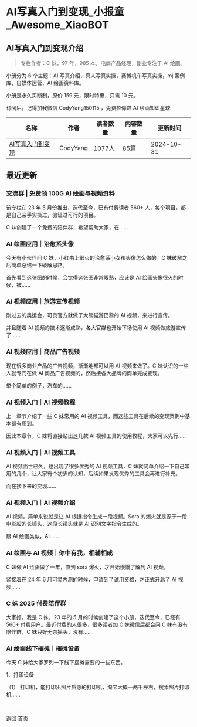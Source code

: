 # AI写真入门到变现_小报童_Awesome_XiaoBOT

## AI写真入门到变现介绍
> 专栏作者：C 妹，97 年，985 本，电商产品经理，副业专注于 AI 绘画。    
    
小册分为 6 个主题：AI 写真介绍，真人写真实操，赛博机车写真实操，mj 案例库，自媒体运营，AI 绘画资料库。    
    
小册是永久买断制，原价 159 元，限时特惠，只需 10 元。    
    
订阅后，记得加我微信 CodyYang150115 ，免费拉你进 AI 绘画知识星球  
  


|名称|作者|读者数量|内容数量|更新时间|
|---|---|---|---|---|
|[AI写真入门到变现](https://xiaobot.net/p/codyyang?refer=0b133df9-27dc-423b-8101-639049001c13)|CodyYang|1077人|85篇|2024-10-31|

## 最近更新
### 交流群 | 免费领 100G AI 绘画与视频资料

该专栏在 23 年 5 月份推出，迭代至今，已有付费读者 560+ 人，每个项目，都是自己亲手实操过，验证过可行的项目。

C 妹创建了一个免费的陪伴群，希望帮助大家，在......

### AI 绘画应用｜治愈系头像

今天有小伙伴问 C 妹，小红书上很火的治愈系小女孩头像怎么做的。C 妹破解之后简单总结一下破解思路。

首先看到这张图的时候，会觉得这张图非常眼熟，应该是 AI 绘画头像很火的时候，被......

### AI 视频应用｜旅游宣传视频

刚过去的奥运会，可灵官方就做了大熊猫游巴黎的 AI 视频，来进行宣传。

并且随着 AI 视频的技术逐渐成熟，各大官媒也开始下场使用 AI 视频做旅游宣传了......

### AI 视频应用｜商品广告视频

现在很多商业产品的广告视频，渐渐地都可以用 AI 视频来做了。C 妹认识的一些人就专门在做 AI 商品广告视频的，然后接各大品牌的商单完成变现。

举个简单的例子，汽车的......

### AI 视频入门｜AI 视频教程

上一章节介绍了一些 C 妹常用的 AI 视频工具，而这些工具在后续的变现案例中基本都有用到。

因此本章节，C 妹将直接贴出这几款 AI 视频工具的使用教程，大家可以先行......

### AI 视频入门｜AI 视频工具

AI 视频面世已久，也出现了很多优秀的 AI 视频工具，C 妹就简单介绍一下自己常用的几个，让大家有个初步的认知，后续如果发现优秀的工具会再进行补充。

而在接下来的变现......

### AI 视频入门｜AI 视频介绍

AI 视频，简单来说就是让 AI 根据指令生成一段视频。Sora 的爆火就是源于一段电影般的长镜头，这段长镜头就是 AI 识别文字指令生成的。

跟 AI 绘画类似，AI......

### AI 绘画与 AI 视频｜你中有我，相辅相成

C 妹做 AI 绘画做了一年，直到 sora 爆火，才开始慢慢了解到 AI 视频。

紧接着在 24 年 6 月可灵内测的时候，申请到了试用资格，才正式开启了 AI 视频......

### C 妹 2025 付费陪伴群

大家好，我是 C 妹，23 年的 5 月的时候创建了这个小册，迭代至今，已经有 560+ 付费用户。最近付费的人很多，很多读者加 C 妹微信后都会问 C
妹有没有陪伴群，C 妹只好无奈摇头，没有......

### AI 绘画线下摆摊｜摆摊设备

今天 C 妹给大家罗列一下线下摆摊需要的一些东西。

1、打印设备

（1） 打印机，能打印出照片质感的打印机，淘宝大概一两千左右，搜索照片打印机......


<a href="https://github.com/Reno9527/awesome-xiaobot" style="color: white; text-decoration: none;">awesome-xiaobot</a>

返回 [首页](../README.md)
